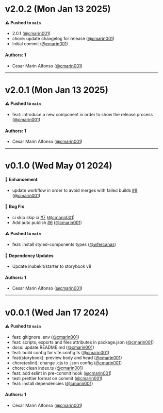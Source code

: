 # v2.0.2 (Mon Jan 13 2025)

#### ⚠️ Pushed to `main`

- 2.0.1 ([@cmarin001](https://github.com/cmarin001))
- chore: update changelog for release ([@cmarin001](https://github.com/cmarin001))
- Initial commit ([@cmarin001](https://github.com/cmarin001))

#### Authors: 1

- Cesar Marin Alfonso ([@cmarin001](https://github.com/cmarin001))

---

# v2.0.1 (Mon Jan 13 2025)

#### ⚠️ Pushed to `main`

- feat: introduce a new component in order to show the release process ([@cmarin001](https://github.com/cmarin001))

#### Authors: 1

- Cesar Marin Alfonso ([@cmarin001](https://github.com/cmarin001))

---

# v0.1.0 (Wed May 01 2024)

#### 🚀 Enhancement

- update workflow in order to avoid merges with failed builds [#8](https://github.com/selsa-inube/inubekit-starter/pull/8) ([@cmarin001](https://github.com/cmarin001))

#### 🐛 Bug Fix

- ci skip skip ci [#7](https://github.com/selsa-inube/inubekit-starter/pull/7) ([@cmarin001](https://github.com/cmarin001))
- Add auto publish [#6](https://github.com/selsa-inube/inubekit-starter/pull/6) ([@cmarin001](https://github.com/cmarin001))

#### ⚠️ Pushed to `main`

- feat: install styled-components types ([@wfercanas](https://github.com/wfercanas))

#### 🔩 Dependency Updates

- Update inubekit/starter to storybook v8

#### Authors: 1

- Cesar Marin Alfonso ([@cmarin001](https://github.com/cmarin001))

---

# v0.0.1 (Wed Jan 17 2024)

#### ⚠️ Pushed to `main`

- feat: gitignore .env ([@cmarin001](https://github.com/cmarin001))
- feat: scripts, exports and files attributes in package.json ([@cmarin001](https://github.com/cmarin001))
- docs: update README.md ([@cmarin001](https://github.com/cmarin001))
- feat: build config for vite.config.ts ([@cmarin001](https://github.com/cmarin001))
- feat(storybook): preview body and head ([@cmarin001](https://github.com/cmarin001))
- chore(eslint): change .cjs to .json config ([@cmarin001](https://github.com/cmarin001))
- chore: clean index.ts ([@cmarin001](https://github.com/cmarin001))
- feat: add eslint in pre-commit hook ([@cmarin001](https://github.com/cmarin001))
- test: prettier format on commit ([@cmarin001](https://github.com/cmarin001))
- feat: install dependencies ([@cmarin001](https://github.com/cmarin001))

#### Authors: 1

- Cesar Marin Alfonso ([@cmarin001](https://github.com/cmarin001))
